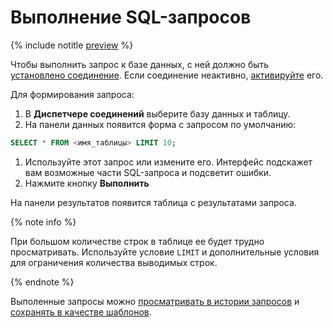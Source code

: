# Выполнение SQL-запросов

{% include notitle [preview](../../_includes/note-preview-by-request.md) %}

Чтобы выполнить запрос к базе данных, с ней должно быть [установлено соединение](connect.md##connect-db). Если соединение неактивно, [активируйте](connect.md#update-connection) его.

Для формирования запроса:
1. В **Диспетчере соединений** выберите базу данных и таблицу.
1. На панели данных появится форма с запросом по умолчанию: 
  ```sql
  SELECT * FROM <имя_таблицы> LIMIT 10;
  ```
1. Используйте этот запрос или измените его. Интерфейс подскажет вам возможные части SQL-запроса и подсветит ошибки.
1. Нажмите кнопку **Выполнить**

На панели результатов появится таблица с результатами запроса.

  {% note info %}

  При большом количестве строк в таблице ее будет трудно просматривать. Используйте условие `LIMIT` и дополнительные условия для ограничения количества выводимых строк. 

  {% endnote %}
  
Выполенные запросы можно [просматривать в истории запросов](history.md) и [сохранять в качестве шаблонов](templates.md).